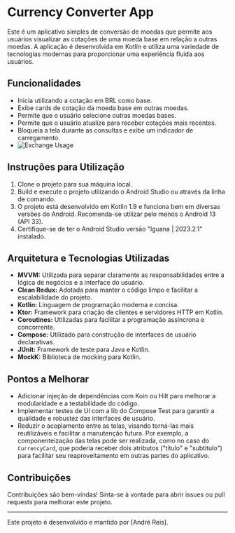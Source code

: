 # Currency Converter App

Este é um aplicativo simples de conversão de moedas que permite aos usuários visualizar as cotações de uma moeda base em relação a outras moedas. A aplicação é desenvolvida em Kotlin e utiliza uma variedade de tecnologias modernas para proporcionar uma experiência fluida aos usuários.

## Funcionalidades

- Inicia utilizando a cotação em BRL como base.
- Exibe cards de cotação da moeda base em outras moedas.
- Permite que o usuário selecione outras moedas bases.
- Permite que o usuário atualize para receber cotações mais recentes.
- Bloqueia a tela durante as consultas e exibe um indicador de carregamento.
- ![Exchange Usage](https://github.com/srnoturno/exchange-android-kotlin-mvvm/assets/51416133/4b1b3f42-04af-4254-9db0-a559703a9eb7)

## Instruções para Utilização

1. Clone o projeto para sua máquina local.
2. Build e execute o projeto utilizando o Android Studio ou através da linha de comando.
3. O projeto está desenvolvido em Kotlin 1.9 e funciona bem em diversas versões do Android. Recomenda-se utilizar pelo menos o Android 13 (API 33).
4. Certifique-se de ter o Android Studio versão "Iguana | 2023.2.1" instalado.

## Arquitetura e Tecnologias Utilizadas

- **MVVM:** Utilizada para separar claramente as responsabilidades entre a lógica de negócios e a interface do usuário.
- **Clean Redux:** Adotada para manter o código limpo e facilitar a escalabilidade do projeto.
- **Kotlin:** Linguagem de programação moderna e concisa.
- **Ktor:** Framework para criação de clientes e servidores HTTP em Kotlin.
- **Coroutines:** Utilizadas para facilitar a programação assíncrona e concorrente.
- **Compose:** Utilizado para construção de interfaces de usuário declarativas.
- **JUnit:** Framework de teste para Java e Kotlin.
- **MockK:** Biblioteca de mocking para Kotlin.

## Pontos a Melhorar

- Adicionar injeção de dependências com Koin ou Hilt para melhorar a modularidade e a testabilidade do código.
- Implementar testes de UI com a lib do Compose Test para garantir a qualidade e robustez das interfaces de usuário.
- Reduzir o acoplamento entre as telas, visando torná-las mais reutilizáveis e facilitar a manutenção futura. Por exemplo, a componenteização das telas pode ser realizada, como no caso do `CurrencyCard`, que poderia receber dois atributos ("título" e "subtítulo") para facilitar seu reaproveitamento em outras partes do aplicativo.

## Contribuições

Contribuições são bem-vindas! Sinta-se à vontade para abrir issues ou pull requests para melhorar este projeto.

---

Este projeto é desenvolvido e mantido por [André Reis].
